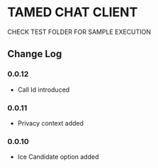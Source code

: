# TAMED CHAT CLIENT

CHECK TEST FOLDER FOR SAMPLE EXECUTION

## Change Log

### 0.0.12
- Call Id introduced

### 0.0.11
- Privacy context added

### 0.0.10
- Ice Candidate option added